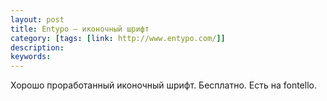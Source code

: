 ```yaml
---
layout: post
title: Entypo — иконочный шрифт
category: [tags: [link: http://www.entypo.com/]]
description:
keywords:
---
```


<p>Хорошо проработанный иконочный шрифт. Бесплатно. Есть на fontello.</p>
